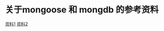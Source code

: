 # 关于mongoose 和 mongdb 的参考资料

<a href="https://developer.mozilla.org/en-US/docs/Learn/Server-side/Express_Nodejs/mongoose">资料1</a>
<a href="https://developerhandbook.com/mongodb/connect-mongo-atlas-mongoose/">资料2</a>

